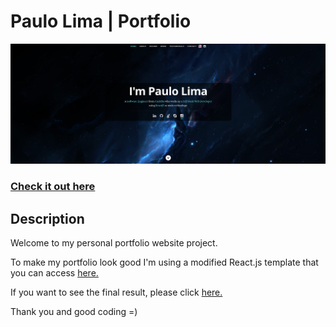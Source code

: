 # Paulo Lima | Portfolio

![ReactJS Resume Website](./src/assets/images/readme.png?raw=true 'ReactJS Resume Website')

### <a href="https://paulophlp.github.io/portfolio/">Check it out here</a>

## Description

Welcome to my personal portfolio website project.

To make my portfolio look good I'm using a modified React.js template that you can access <a href="https://github.com/tbakerx/react-resume-template">here.</a>

If you want to see the final result, please click <a href="https://paulophlp.github.io/portfolio/">here.</a>

Thank you and good coding =)
